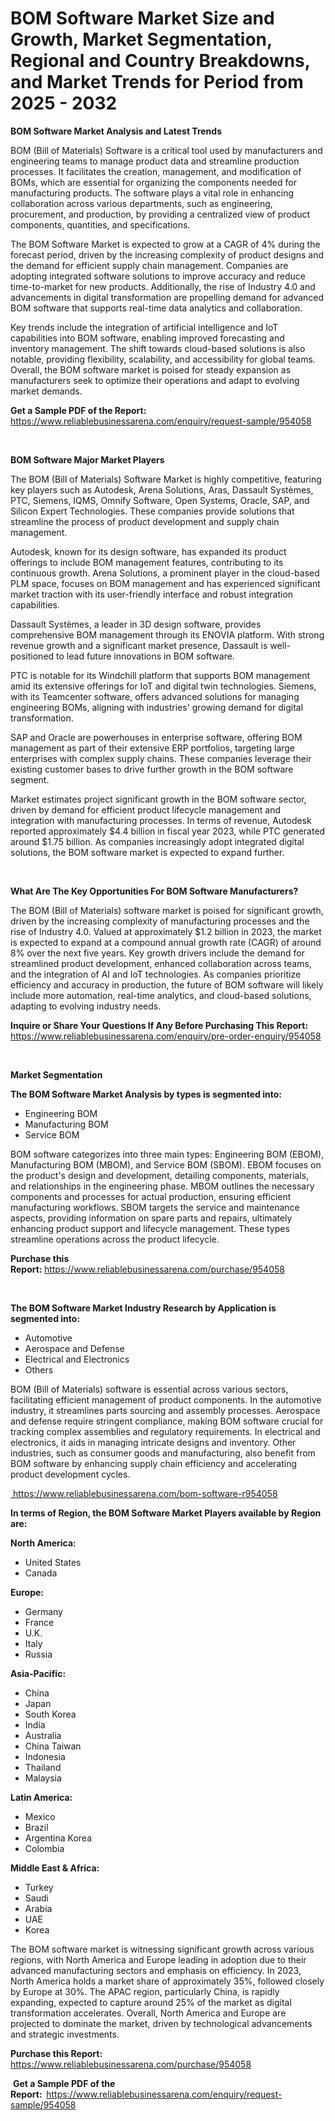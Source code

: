 <p><h1>BOM Software Market Size and Growth, Market Segmentation, Regional and Country Breakdowns, and Market Trends for Period from 2025 -  2032</h1></p><p><strong>BOM Software Market Analysis and Latest Trends</strong></p>
<p><p>BOM (Bill of Materials) Software is a critical tool used by manufacturers and engineering teams to manage product data and streamline production processes. It facilitates the creation, management, and modification of BOMs, which are essential for organizing the components needed for manufacturing products. The software plays a vital role in enhancing collaboration across various departments, such as engineering, procurement, and production, by providing a centralized view of product components, quantities, and specifications.</p><p>The BOM Software Market is expected to grow at a CAGR of 4% during the forecast period, driven by the increasing complexity of product designs and the demand for efficient supply chain management. Companies are adopting integrated software solutions to improve accuracy and reduce time-to-market for new products. Additionally, the rise of Industry 4.0 and advancements in digital transformation are propelling demand for advanced BOM software that supports real-time data analytics and collaboration.</p><p>Key trends include the integration of artificial intelligence and IoT capabilities into BOM software, enabling improved forecasting and inventory management. The shift towards cloud-based solutions is also notable, providing flexibility, scalability, and accessibility for global teams. Overall, the BOM software market is poised for steady expansion as manufacturers seek to optimize their operations and adapt to evolving market demands.</p></p>
<p><strong>Get a Sample PDF of the Report:&nbsp;</strong> <a href="https://www.reliablebusinessarena.com/enquiry/request-sample/954058?utm_campaign=3565&utm_medium=2&utm_source=Github&utm_content=ia&utm_term=18042025&utm_id=bom-software">https://www.reliablebusinessarena.com/enquiry/request-sample/954058</a></p>
<p>&nbsp;</p>
<p><strong>BOM Software Major Market Players</strong></p>
<p><p>The BOM (Bill of Materials) Software Market is highly competitive, featuring key players such as Autodesk, Arena Solutions, Aras, Dassault Systèmes, PTC, Siemens, IQMS, Omnify Software, Open Systems, Oracle, SAP, and Silicon Expert Technologies. These companies provide solutions that streamline the process of product development and supply chain management.</p><p>Autodesk, known for its design software, has expanded its product offerings to include BOM management features, contributing to its continuous growth. Arena Solutions, a prominent player in the cloud-based PLM space, focuses on BOM management and has experienced significant market traction with its user-friendly interface and robust integration capabilities.</p><p>Dassault Systèmes, a leader in 3D design software, provides comprehensive BOM management through its ENOVIA platform. With strong revenue growth and a significant market presence, Dassault is well-positioned to lead future innovations in BOM software.</p><p>PTC is notable for its Windchill platform that supports BOM management amid its extensive offerings for IoT and digital twin technologies. Siemens, with its Teamcenter software, offers advanced solutions for managing engineering BOMs, aligning with industries' growing demand for digital transformation.</p><p>SAP and Oracle are powerhouses in enterprise software, offering BOM management as part of their extensive ERP portfolios, targeting large enterprises with complex supply chains. These companies leverage their existing customer bases to drive further growth in the BOM software segment.</p><p>Market estimates project significant growth in the BOM software sector, driven by demand for efficient product lifecycle management and integration with manufacturing processes. In terms of revenue, Autodesk reported approximately $4.4 billion in fiscal year 2023, while PTC generated around $1.75 billion. As companies increasingly adopt integrated digital solutions, the BOM software market is expected to expand further.</p></p>
<p>&nbsp;</p>
<p><strong>What Are The Key Opportunities For BOM Software Manufacturers?</strong></p>
<p><p>The BOM (Bill of Materials) software market is poised for significant growth, driven by the increasing complexity of manufacturing processes and the rise of Industry 4.0. Valued at approximately $1.2 billion in 2023, the market is expected to expand at a compound annual growth rate (CAGR) of around 8% over the next five years. Key growth drivers include the demand for streamlined product development, enhanced collaboration across teams, and the integration of AI and IoT technologies. As companies prioritize efficiency and accuracy in production, the future of BOM software will likely include more automation, real-time analytics, and cloud-based solutions, adapting to evolving industry needs.</p></p>
<p><strong>Inquire or Share Your Questions If Any Before Purchasing This Report:</strong> <a href="https://www.reliablebusinessarena.com/enquiry/pre-order-enquiry/954058?utm_campaign=3565&utm_medium=2&utm_source=Github&utm_content=ia&utm_term=18042025&utm_id=bom-software">https://www.reliablebusinessarena.com/enquiry/pre-order-enquiry/954058</a></p>
<p>&nbsp;</p>
<p><strong>Market Segmentation</strong></p>
<p><strong>The BOM Software Market Analysis by types is segmented into:</strong></p>
<p><ul><li>Engineering BOM</li><li>Manufacturing BOM</li><li>Service BOM</li></ul></p>
<p><p>BOM software categorizes into three main types: Engineering BOM (EBOM), Manufacturing BOM (MBOM), and Service BOM (SBOM). EBOM focuses on the product's design and development, detailing components, materials, and relationships in the engineering phase. MBOM outlines the necessary components and processes for actual production, ensuring efficient manufacturing workflows. SBOM targets the service and maintenance aspects, providing information on spare parts and repairs, ultimately enhancing product support and lifecycle management. These types streamline operations across the product lifecycle.</p></p>
<p><strong>Purchase this Report:&nbsp;</strong><a href="https://www.reliablebusinessarena.com/purchase/954058?utm_campaign=3565&utm_medium=2&utm_source=Github&utm_content=ia&utm_term=18042025&utm_id=bom-software">https://www.reliablebusinessarena.com/purchase/954058</a></p>
<p>&nbsp;</p>
<p><strong>The BOM Software Market Industry Research by Application is segmented into:</strong></p>
<p><ul><li>Automotive</li><li>Aerospace and Defense</li><li>Electrical and Electronics</li><li>Others</li></ul></p>
<p><p>BOM (Bill of Materials) software is essential across various sectors, facilitating efficient management of product components. In the automotive industry, it streamlines parts sourcing and assembly processes. Aerospace and defense require stringent compliance, making BOM software crucial for tracking complex assemblies and regulatory requirements. In electrical and electronics, it aids in managing intricate designs and inventory. Other industries, such as consumer goods and manufacturing, also benefit from BOM software by enhancing supply chain efficiency and accelerating product development cycles.</p></p>
<p><a href="https://www.reliablebusinessarena.com/bom-software-r954058?utm_campaign=3565&utm_medium=2&utm_source=Github&utm_content=ia&utm_term=18042025&utm_id=bom-software">&nbsp;https://www.reliablebusinessarena.com/bom-software-r954058</a></p>
<p><strong>In terms of Region, the BOM Software Market Players available by Region are:</strong></p>
<p>
    <p> <strong> North America: </strong>
        <ul>
            <li>United States</li>
            <li>Canada</li>
        </ul>
        </p> 
    <p> <strong> Europe: </strong>
        <ul>
            <li>Germany</li>
            <li>France</li>
            <li>U.K.</li>
            <li>Italy</li>
            <li>Russia</li>
        </ul>
        </p> 
    <p> <strong> Asia-Pacific: </strong>
        <ul>
            <li>China</li>
            <li>Japan</li>
            <li>South Korea</li>
            <li>India</li>
            <li>Australia</li>
            <li>China Taiwan</li>
            <li>Indonesia</li>
            <li>Thailand</li>
            <li>Malaysia</li>
        </ul>
        </p> 
    <p> <strong> Latin America: </strong>
        <ul>
            <li>Mexico</li>
            <li>Brazil</li>
            <li>Argentina Korea</li>
            <li>Colombia</li>
        </ul>
        </p> 
    <p> <strong> Middle East & Africa: </strong>
        <ul>
            <li>Turkey</li>
            <li>Saudi</li>
            <li>Arabia</li>
            <li>UAE</li>
            <li>Korea</li>
        </ul>
    </p>
    </p>
<p><p>The BOM software market is witnessing significant growth across various regions, with North America and Europe leading in adoption due to their advanced manufacturing sectors and emphasis on efficiency. In 2023, North America holds a market share of approximately 35%, followed closely by Europe at 30%. The APAC region, particularly China, is rapidly expanding, expected to capture around 25% of the market as digital transformation accelerates. Overall, North America and Europe are projected to dominate the market, driven by technological advancements and strategic investments.</p></p>
<p><strong>Purchase this Report: </strong><a href="https://www.reliablebusinessarena.com/purchase/954058?utm_campaign=3565&utm_medium=2&utm_source=Github&utm_content=ia&utm_term=18042025&utm_id=bom-software">https://www.reliablebusinessarena.com/purchase/954058</a></p>
<p>&nbsp;<strong>Get a Sample PDF of the Report:&nbsp;&nbsp;</strong><a href="https://www.reliablebusinessarena.com/enquiry/request-sample/954058?utm_campaign=3565&utm_medium=2&utm_source=Github&utm_content=ia&utm_term=18042025&utm_id=bom-software">https://www.reliablebusinessarena.com/enquiry/request-sample/954058</a></p>
<p><strong></strong></p>
<p><p></p><p></p><p></p></p>